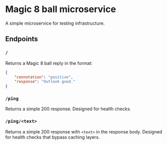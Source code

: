 # Magic 8 ball microservice

A simple microservice for testing infrastructure.

## Endpoints

### `/`

Returns a Magic 8 ball reply in the format:

``` json
{
    "connotation": "positive",
    "response": "Outlook good."
}
```

### `/ping`

Returns a simple 200 response. Designed for health checks.

### `/ping/<text>`

Returns a simple 200 response with `<text>` in the response body. Designed for
health checks that bypass caching layers.
